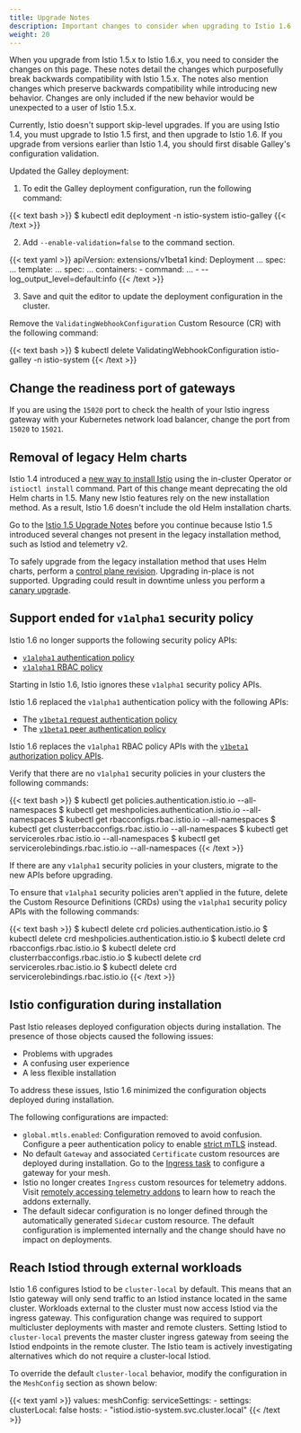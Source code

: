 ```yaml
---
title: Upgrade Notes
description: Important changes to consider when upgrading to Istio 1.6.
weight: 20
---
```


When you upgrade from Istio 1.5.x to Istio 1.6.x, you need to consider the changes on this page.
These notes detail the changes which purposefully break backwards compatibility with Istio 1.5.x.
The notes also mention changes which preserve backwards compatibility while introducing new behavior.
Changes are only included if the new behavior would be unexpected to a user of Istio 1.5.x.

Currently, Istio doesn't support skip-level upgrades. If you are using Istio 1.4, you must upgrade to Istio 1.5 first, and then upgrade to Istio 1.6. If you upgrade from versions earlier than Istio 1.4, you should first disable Galley's configuration validation. 

Updated the Galley deployment:

1. To edit the Galley deployment configuration, run the following command:

{{< text bash >}}
$ kubectl edit deployment -n istio-system istio-galley
{{< /text >}}

2. Add `--enable-validation=false` to the command section. 

{{< text yaml >}}
apiVersion: extensions/v1beta1
kind: Deployment
...
spec:
...
  template:
    ...
    spec:
      ...
      containers:
      - command:
        ...
        - --log_output_level=default:info
{{< /text >}}

3. Save and quit the editor to update the deployment configuration in the cluster. 

Remove the `ValidatingWebhookConfiguration` Custom Resource (CR) with the following command:

{{< text bash >}}
$ kubectl delete ValidatingWebhookConfiguration istio-galley -n istio-system
{{< /text >}}

## Change the readiness port of gateways

If you are using the `15020` port to check the health of your Istio ingress gateway with your Kubernetes network load balancer, change the port from `15020` to `15021`.

## Removal of legacy Helm charts

Istio 1.4 introduced a [new way to install Istio](/blog/2019/introducing-istio-operator/) using the in-cluster Operator or `istioctl install` command. Part of this change meant deprecating the old Helm charts in 1.5. Many new Istio features rely on the new installation method. As a result, Istio 1.6 doesn't include the old Helm installation charts.

Go to the [Istio 1.5 Upgrade Notes](/news/releases/1.5.x/announcing-1.5/upgrade-notes/#control-plane-restructuring) before you continue because Istio 1.5 introduced several changes not present in the legacy installation method, such as Istiod and telemetry v2.

To safely upgrade from the legacy installation method that uses Helm charts, perform a [control plane revision](/blog/2020/multiple-control-planes/). Upgrading in-place is not supported. Upgrading could result in downtime unless you perform a [canary upgrade](/docs/setup/upgrade/#canary-upgrades).

## Support ended for `v1alpha1` security policy

Istio 1.6 no longer supports the following security policy APIs:

- [`v1alpha1` authentication policy](https://archive.istio.io/v1.4/docs/reference/config/security/istio.authentication.v1alpha1/)
- [`v1alpha1` RBAC policy](https://archive.istio.io/v1.4/docs/reference/config/security/istio.rbac.v1alpha1/)

Starting in Istio 1.6, Istio ignores these `v1alpha1` security policy APIs.

Istio 1.6 replaced the `v1alpha1` authentication policy with the following APIs:

- The [`v1beta1` request authentication policy](/docs/reference/config/security/request_authentication)
- The [`v1beta1` peer authentication policy](/docs/reference/config/security/peer_authentication)

Istio 1.6 replaces the `v1alpha1` RBAC policy APIs  with the [`v1beta1` authorization policy APIs](/docs/reference/config/security/authorization-policy/).

Verify that there are no `v1alpha1` security policies in your clusters the following commands:

{{< text bash >}}
$ kubectl get policies.authentication.istio.io --all-namespaces
$ kubectl get meshpolicies.authentication.istio.io --all-namespaces
$ kubectl get rbacconfigs.rbac.istio.io --all-namespaces
$ kubectl get clusterrbacconfigs.rbac.istio.io --all-namespaces
$ kubectl get serviceroles.rbac.istio.io --all-namespaces
$ kubectl get servicerolebindings.rbac.istio.io --all-namespaces
{{< /text >}}

If there are any `v1alpha1` security policies in your clusters, migrate to the new APIs before upgrading.

To ensure that `v1alpha1` security policies aren't applied in the future, delete the Custom Resource Definitions (CRDs) using the `v1alpha1` security policy APIs with the following commands:

{{< text bash >}}
$ kubectl delete crd policies.authentication.istio.io
$ kubectl delete crd meshpolicies.authentication.istio.io
$ kubectl delete crd rbacconfigs.rbac.istio.io
$ kubectl delete crd clusterrbacconfigs.rbac.istio.io
$ kubectl delete crd serviceroles.rbac.istio.io
$ kubectl delete crd servicerolebindings.rbac.istio.io
{{< /text >}}

## Istio configuration during installation

Past Istio releases deployed configuration objects during installation. The presence of those objects caused the following issues:

- Problems with upgrades
- A confusing user experience
- A less flexible installation

To address these issues, Istio 1.6 minimized the configuration objects deployed during installation.

The following configurations are impacted:

- `global.mtls.enabled`: Configuration removed to avoid confusion. Configure a peer authentication policy to enable [strict mTLS](/docs/tasks/security/authentication/authn-policy/#globally-enabling-istio-mutual-tls-in-strict-mode) instead.
- No default `Gateway` and associated `Certificate` custom resources are deployed during installation. Go to the [Ingress task](/docs/tasks/traffic-management/ingress/) to configure a gateway for your mesh.
- Istio no longer creates `Ingress` custom resources  for telemetry addons. Visit [remotely accessing telemetry addons](/docs/tasks/observability/gateways/) to learn how to reach the addons externally.
- The default sidecar configuration is no longer defined through the automatically generated `Sidecar` custom resource. The default configuration is implemented internally and the change should have no impact on deployments.

## Reach Istiod through external workloads

Istio 1.6 configures Istiod to be `cluster-local` by default. This means that an Istio gateway will only send traffic to an Istiod instance located in the same cluster. Workloads external to the cluster must now access Istiod via the ingress gateway. This configuration change was required to support multicluster deployments with master and remote clusters. Setting Istiod to `cluster-local` prevents the master cluster ingress gateway from seeing the Istiod endpoints in the remote cluster. The Istio team is actively investigating alternatives which do not require a cluster-local Istiod.

To override the default `cluster-local` behavior, modify the configuration in the `MeshConfig` section as shown below:

{{< text yaml >}}
values:
  meshConfig:
    serviceSettings:
      - settings:
          clusterLocal: false
        hosts:
          - "istiod.istio-system.svc.cluster.local"
{{< /text >}}
